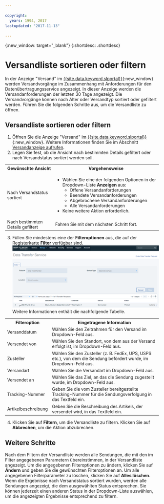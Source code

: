 ```yaml
---

copyright:
  years: 1994, 2017
lastupdated: "2017-11-13"

---
```

{:new_window: target="_blank"}
{:shortdesc: .shortdesc}

# Versandliste sortieren oder filtern

In der Anzeige "Versand" im [{{site.data.keyword.slportal}}](https://control.softlayer.com/){:new_window} werden Versandvorgänge im Zusammenhang mit Anforderungen für den Datenübertragungsservice angezeigt. In dieser Anzeige werden die Versandanforderungen der letzten 30 Tage angezeigt. Die Versandvorgänge können nach Alter oder Versandtyp sortiert oder gefiltert werden. Führen Sie die folgenden Schritte aus, um die Versandliste zu öffnen.

## Versandliste sortieren oder filtern

1. Öffnen Sie die Anzeige "Versand" im [{{site.data.keyword.slportal}}](https://control.softlayer.com/){:new_window}. Weitere Informationen finden Sie im Abschnitt [Versandanzeige aufrufen](index.html).
2. Legen Sie fest, ob die Ansicht nach bestimmten Details gefiltert oder nach Versandstatus sortiert werden soll.

<table><tbody><tr><th>Gewünschte Ansicht</th><th>Vorgehensweise</th></tr><tr><td>Nach Versandstatus sortiert</td><td><ul><li>Wählen Sie eine der folgenden Optionen in der Dropdown-Liste <strong>Anzeigen</strong> aus:<ul><li>Offene Versandanforderungen</li><li>Beendete Versandanforderungen</li><li>Abgebrochene Versandanforderungen</li><li>Alle Versandanforderungen<br> </li></ul></li><li>Keine weitere Aktion erforderlich.</li></ul></td></tr><tr><td>Nach bestimmten Details gefiltert</td><td>Fahren Sie mit dem nächsten Schritt fort.</td></tr></tbody></table>

3. Füllen Sie mindestens eine der **Filteroptionen** aus, die auf der Registerkarte **Filter** verfügbar sind.
![DTS-Versandanzeige](/images/DTSShipmentScreen.PNG) <br/> Weitere Informationen enthält die nachfolgende Tabelle.

<table><tbody><tr><th>Filteroption</th><th>Eingetragene Information</th></tr><tr><td>Versanddatum</td><td>Wählen Sie den Zeitrahmen für den Versand im Dropdown-Feld aus.</td></tr><tr><td>Versendet von</td><td>Wählen Sie den Standort, von dem aus der Versand erfolgt ist, im Dropdown-Feld aus.</td></tr><tr><td>Zusteller</td><td>Wählen Sie den Zusteller (z. B. FedEx, UPS, USPS etc.), von dem die Sendung befördert wurde, im Dropdown-Feld aus.</td></tr><tr><td>Versandart</td><td>Wählen Sie die Versandart im Dropdown-Feld aus.</td></tr><tr><td>Versendet an</td><td>Wählen Sie das Ziel, an das die Sendung zugestellt wurde, im Dropdown-Feld aus.</td></tr><tr><td>Tracking-Nummer</td><td>Geben Sie die vom Zusteller bereitgestellte Tracking-Nummer für die Sendungsverfolgung in das Textfeld ein.</td></tr><tr><td>Artikelbeschreibung</td><td>Geben Sie die Beschreibung des Artikels, der versendet wird, in das Textfeld ein.</td></tr></tbody></table>

4. Klicken Sie auf **Filtern**, um die Versandliste zu filtern. Klicken Sie auf **Abbrechen**, um die Aktion abzubrechen.

## Weitere Schritte

Nach dem Filtern der Versandliste werden alle Sendungen, die mit den im Filter angegebenen Parametern übereinstimmen, in der Versandliste angezeigt. Um die angegebenen Filteroptionen zu ändern, klicken Sie auf **Ändern** und geben Sie die gewünschten Filteroptionen an. Um alle angegebenen Filterparameter zu löschen, klicken Sie auf **Alles löschen**. Wenn die Ergebnisse nach Versandstatus sortiert wurden, werden alle Sendungen angezeigt, die dem ausgewählten Status entsprechen. Sie können jederzeit einen anderen Status in der Dropdown-Liste auswählen, um die angezeigten Ergebnisse entsprechend zu filtern.
